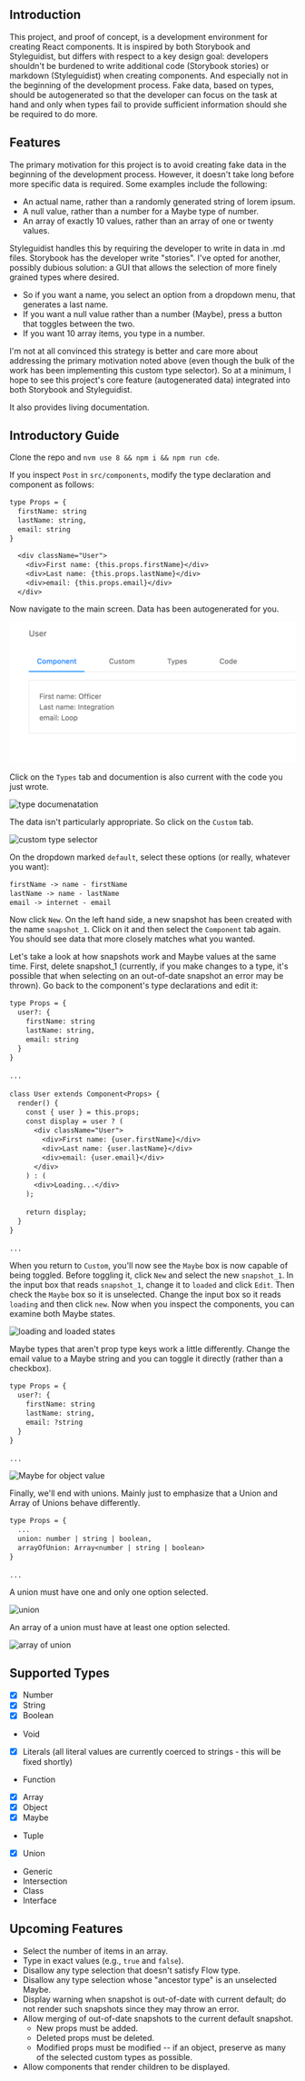 ## Introduction ##
This project, and proof of concept, is a development environment for creating React components. It is inspired by both Storybook and Styleguidist, but differs with respect to a key design goal: developers shouldn't be burdened to write additional code (Storybook stories) or markdown (Styleguidist) when creating components. And especially not in the beginning of the development process. Fake data, based on types, should be autogenerated so that the developer can focus on the task at hand and only when types fail to provide sufficient information should she be required to do more.

## Features ##
The primary motivation for this project is to avoid creating fake data in the beginning of the development process. However, it doesn't take long before more specific data is required. Some examples include the following:
  - An actual name, rather than a randomly generated string of lorem ipsum.
  - A null value, rather than a number for a Maybe type of number.
  - An array of exactly 10 values, rather than an array of one or twenty values.

Styleguidist handles this by requiring the developer to write in data in .md files. Storybook has the developer write "stories". I've opted for another, possibly dubious solution: a GUI that allows the selection of more finely grained types where desired.
  - So if you want a name, you select an option from a dropdown menu, that generates a last name.
  - If you want a null value rather than a number (Maybe), press a button that toggles between the two.
  - If you want 10 array items, you type in a number.
  
I'm not at all convinced this strategy is better and care more about addressing the primary motivation noted above (even though the bulk of the work has been implementing this custom type selector). So at a minimum, I hope to see this project's core feature (autogenerated data) integrated into both Storybook and Styleguidist.

It also provides living documentation.

## Introductory Guide ##
Clone the repo and ```nvm use 8 && npm i && npm run cde```.

If you inspect `Post` in `src/components`, modify the type declaration and component as follows:

```
type Props = {
  firstName: string
  lastName: string,
  email: string
}

```

```
  <div className="User">
    <div>First name: {this.props.firstName}</div>
    <div>Last name: {this.props.lastName}</div>
    <div>email: {this.props.email}</div>
  </div>
```

Now navigate to the main screen. Data has been autogenerated for you.

![image of user with autogenerated data](public/autogenerated-data.png)

Click on the `Types` tab and documention is also current with the code you just wrote.

![type documenatation]()

The data isn't particularly appropriate. So click on the `Custom` tab.

![custom type selector]()

On the dropdown marked `default`, select these options (or really, whatever you want):

```
firstName -> name - firstName
lastName -> name - lastName
email -> internet - email
```

Now click `New`. On the left hand side, a new snapshot has been created with the name `snapshot_1`. Click on it and then select the `Component` tab again. You should see data that more closely matches what you wanted.

Let's take a look at how snapshots work and Maybe values at the same time. First, delete snapshot_1 (currently, if you make changes to a type, it's possible that when selecting on an out-of-date snapshot an error may be thrown). Go back to the component's type declarations and edit it:

```
type Props = {
  user?: {
    firstName: string
    lastName: string,
    email: string
  }
}

...

class User extends Component<Props> {
  render() {
    const { user } = this.props;
    const display = user ? (
      <div className="User">
        <div>First name: {user.firstName}</div>
        <div>Last name: {user.lastName}</div>
        <div>email: {user.email}</div>
      </div>
    ) : (
      <div>Loading...</div>
    );

    return display;
  }
}

...

```

When you return to `Custom`, you'll now see the `Maybe` box is now capable of being toggled. Before toggling it, click `New` and select the new `snapshot_1`. In the input box that reads `snapshot_1`, change it to `loaded` and click `Edit`. Then check the `Maybe` box so it is unselected. Change the input box so it reads `loading` and then click `new`. Now when you inspect the components, you can examine both Maybe states.

![loading and loaded states]()

Maybe types that aren't prop type keys work a little differently. Change the email value to a Maybe string and you can toggle it directly (rather than a checkbox).

```
type Props = {
  user?: {
    firstName: string
    lastName: string,
    email: ?string
  }
}

...
```

![Maybe for object value]()

Finally, we'll end with unions. Mainly just to emphasize that a Union and Array of Unions behave differently.

```
type Props = {
  ...
  union: number | string | boolean,
  arrayOfUnion: Array<number | string | boolean>
}

...

```

A union must have one and only one option selected.

![union]()

An array of a union must have at least one option selected.

![array of union]()

## Supported Types ##
- [X] Number
- [X] String
- [X] Boolean
- Void
- [X] Literals (all literal values are currently coerced to strings - this will be fixed shortly)
- Function
- [X] Array
- [X] Object
- [X] Maybe
- Tuple
- [X] Union
- Generic
- Intersection
- Class
- Interface

## Upcoming Features ##
- Select the number of items in an array.
- Type in exact values (e.g., `true` and `false`).
- Disallow any type selection that doesn't satisfy Flow type.
- Disallow any type selection whose "ancestor type" is an unselected Maybe.
- Display warning when snapshot is out-of-date with current default; do not render such snapshots since they may throw an error.
- Allow merging of out-of-date snapshots to the current default snapshot.
  - New props must be added.
  - Deleted props must be deleted.
  - Modified props must be modified -- if an object, preserve as many of the selected custom types as possible.
- Allow components that render children to be displayed.
